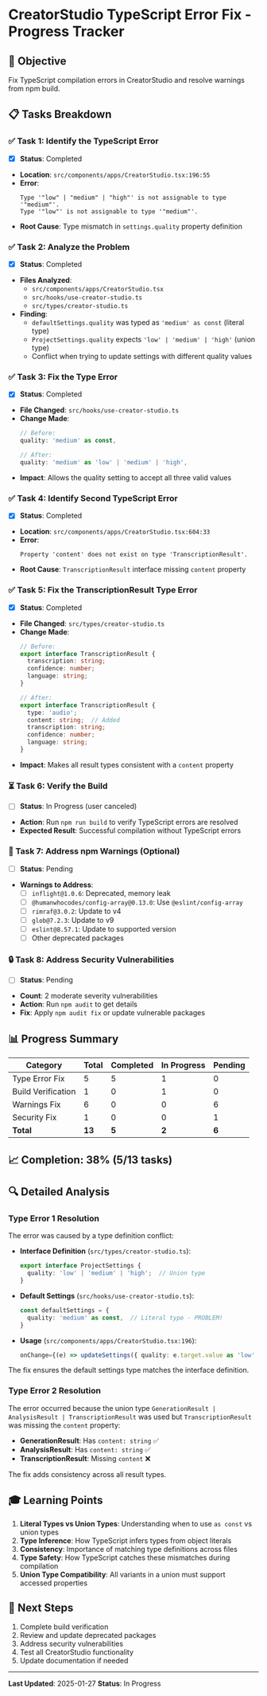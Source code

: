 # CreatorStudio TypeScript Error Fix - Progress Tracker

## 🎯 Objective
Fix TypeScript compilation errors in CreatorStudio and resolve warnings from npm build.

## 📋 Tasks Breakdown

### ✅ Task 1: Identify the TypeScript Error
- [x] **Status**: Completed
- **Location**: `src/components/apps/CreatorStudio.tsx:196:55`
- **Error**: 
  ```
  Type '"low" | "medium" | "high"' is not assignable to type '"medium"'.
  Type '"low"' is not assignable to type '"medium"'.
  ```
- **Root Cause**: Type mismatch in `settings.quality` property definition

### ✅ Task 2: Analyze the Problem
- [x] **Status**: Completed
- **Files Analyzed**:
  - `src/components/apps/CreatorStudio.tsx`
  - `src/hooks/use-creator-studio.ts`
  - `src/types/creator-studio.ts`
- **Finding**: 
  - `defaultSettings.quality` was typed as `'medium' as const` (literal type)
  - `ProjectSettings.quality` expects `'low' | 'medium' | 'high'` (union type)
  - Conflict when trying to update settings with different quality values

### ✅ Task 3: Fix the Type Error
- [x] **Status**: Completed
- **File Changed**: `src/hooks/use-creator-studio.ts`
- **Change Made**: 
  ```typescript
  // Before:
  quality: 'medium' as const,
  
  // After:
  quality: 'medium' as 'low' | 'medium' | 'high',
  ```
- **Impact**: Allows the quality setting to accept all three valid values

### ✅ Task 4: Identify Second TypeScript Error
- [x] **Status**: Completed
- **Location**: `src/components/apps/CreatorStudio.tsx:604:33`
- **Error**: 
  ```
  Property 'content' does not exist on type 'TranscriptionResult'.
  ```
- **Root Cause**: `TranscriptionResult` interface missing `content` property

### ✅ Task 5: Fix the TranscriptionResult Type Error
- [x] **Status**: Completed
- **File Changed**: `src/types/creator-studio.ts`
- **Change Made**: 
  ```typescript
  // Before:
  export interface TranscriptionResult {
    transcription: string;
    confidence: number;
    language: string;
  }
  
  // After:
  export interface TranscriptionResult {
    type: 'audio';
    content: string;  // Added
    transcription: string;
    confidence: number;
    language: string;
  }
  ```
- **Impact**: Makes all result types consistent with a `content` property

### ⏳ Task 6: Verify the Build
- [ ] **Status**: In Progress (user canceled)
- **Action**: Run `npm run build` to verify TypeScript errors are resolved
- **Expected Result**: Successful compilation without TypeScript errors

### 📝 Task 7: Address npm Warnings (Optional)
- [ ] **Status**: Pending
- **Warnings to Address**:
  - [ ] `inflight@1.0.6`: Deprecated, memory leak
  - [ ] `@humanwhocodes/config-array@0.13.0`: Use `@eslint/config-array`
  - [ ] `rimraf@3.0.2`: Update to v4
  - [ ] `glob@7.2.3`: Update to v9
  - [ ] `eslint@8.57.1`: Update to supported version
  - [ ] Other deprecated packages

### 🔒 Task 8: Address Security Vulnerabilities
- [ ] **Status**: Pending
- **Count**: 2 moderate severity vulnerabilities
- **Action**: Run `npm audit` to get details
- **Fix**: Apply `npm audit fix` or update vulnerable packages

## 📊 Progress Summary

| Category | Total | Completed | In Progress | Pending |
|----------|-------|-----------|-------------|---------|
| Type Error Fix | 5 | 5 | 1 | 0 |
| Build Verification | 1 | 0 | 1 | 0 |
| Warnings Fix | 6 | 0 | 0 | 6 |
| Security Fix | 1 | 0 | 0 | 1 |
| **Total** | **13** | **5** | **2** | **6** |

## 📈 Completion: 38% (5/13 tasks)

## 🔍 Detailed Analysis

### Type Error 1 Resolution
The error was caused by a type definition conflict:
- **Interface Definition** (`src/types/creator-studio.ts`):
  ```typescript
  export interface ProjectSettings {
    quality: 'low' | 'medium' | 'high';  // Union type
  }
  ```

- **Default Settings** (`src/hooks/use-creator-studio.ts`):
  ```typescript
  const defaultSettings = {
    quality: 'medium' as const,  // Literal type - PROBLEM!
  }
  ```

- **Usage** (`src/components/apps/CreatorStudio.tsx:196`):
  ```typescript
  onChange={(e) => updateSettings({ quality: e.target.value as 'low' | 'medium' | 'high' })}
  ```

The fix ensures the default settings type matches the interface definition.

### Type Error 2 Resolution
The error occurred because the union type `GenerationResult | AnalysisResult | TranscriptionResult` was used but `TranscriptionResult` was missing the `content` property:
- **GenerationResult**: Has `content: string` ✅
- **AnalysisResult**: Has `content: string` ✅
- **TranscriptionResult**: Missing `content` ❌

The fix adds consistency across all result types.

## 🎓 Learning Points
1. **Literal Types vs Union Types**: Understanding when to use `as const` vs union types
2. **Type Inference**: How TypeScript infers types from object literals
3. **Consistency**: Importance of matching type definitions across files
4. **Type Safety**: How TypeScript catches these mismatches during compilation
5. **Union Type Compatibility**: All variants in a union must support accessed properties

## 🚀 Next Steps
1. Complete build verification
2. Review and update deprecated packages
3. Address security vulnerabilities
4. Test all CreatorStudio functionality
5. Update documentation if needed

---
**Last Updated**: 2025-01-27
**Status**: In Progress
